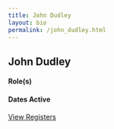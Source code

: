 ```yaml
---
title: John Dudley
layout: bio
permalink: /john_dudley.html
---
```


## John Dudley

#### Role(s)

#### Dates Active

<a href="{{ '/browse.html' | relative_url }}#John Dudley" class="btn btn-custom">View Registers</a>
